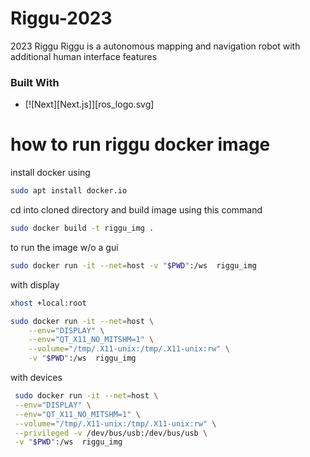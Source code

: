 # Riggu-2023
2023 Riggu 
Riggu is a autonomous mapping and navigation robot with additional human interface features 
### Built With

* [![Next][Next.js]][ros_logo.svg]

# how to run riggu docker image

install docker using 

```bash
sudo apt install docker.io
```

cd into cloned directory
and build image using this command 

```bash
sudo docker build -t riggu_img .
```

to run the image w/o a gui
```bash
sudo docker run -it --net=host -v "$PWD":/ws  riggu_img
```
with display
```bash
xhost +local:root
```
```bash
sudo docker run -it --net=host \
    --env="DISPLAY" \
    --env="QT_X11_NO_MITSHM=1" \
    --volume="/tmp/.X11-unix:/tmp/.X11-unix:rw" \
    -v "$PWD":/ws  riggu_img
```
with devices
```bash
 sudo docker run -it --net=host \
 --env="DISPLAY" \
 --env="QT_X11_NO_MITSHM=1" \
 --volume="/tmp/.X11-unix:/tmp/.X11-unix:rw" \
 --privileged -v /dev/bus/usb:/dev/bus/usb \
 -v "$PWD":/ws  riggu_img
```

